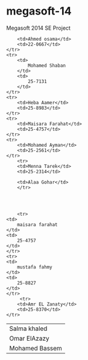 megasoft-14
===========

Megasoft 2014 SE Project
<table>
	<tr>
		<td>Salma khaled</td>
	</tr>
	<tr>
		<td>Omar ElAzazy</td>
	</tr>
	<tr>
		<td>Mohamed Bassem</td>
	</tr>
	<tr>

		<td>Ahmed osama</td>
		<td>22-0667</td>
	</tr>
	<tr>
		<td>
			Mohamed Shaban
		</td>
		<td>
			25-7131
		</td>
	</tr>
	<tr>
		<td>Heba Aamer</td>
		<td>25-8983</td>
	</tr>
	<tr>
		<td>Maisara Farahat</td>
		<td>25-4757</td>
	</tr>
	<tr>
		<td>Mohamed Ayman</td>
		<td>25-2561</td>
	</tr>
		<tr>
		<td>Menna Tarek</td> 
		<td>25-2314</td>
	
</tr>

		<td>Alaa Gohar</td>
		</tr>




		<tr>
	<td>
		maisara farahat
	</td>
	<td>
		25-4757
	</td>
	</tr>
	<tr>
	<td>
		mustafa fahmy
	</td>
	<td>
		25-8827
	</td>
	</tr>
         <tr>
		<td>Amr EL Zanaty</td>
		<td>25-8370</td>
	</tr> 


</table>

